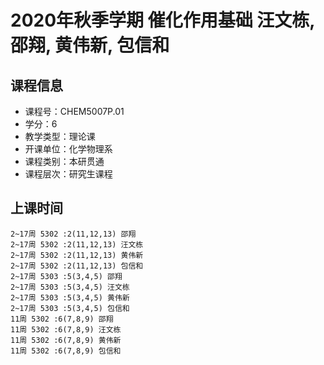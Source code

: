 # 2020年秋季学期 催化作用基础 汪文栋, 邵翔, 黄伟新, 包信和






## 课程信息

- 课程号：CHEM5007P.01
- 学分：6
- 教学类型：理论课
- 开课单位：化学物理系
- 课程类别：本研贯通
- 课程层次：研究生课程

## 上课时间

```
2~17周 5302 :2(11,12,13) 邵翔
2~17周 5302 :2(11,12,13) 汪文栋
2~17周 5302 :2(11,12,13) 黄伟新
2~17周 5302 :2(11,12,13) 包信和
2~17周 5303 :5(3,4,5) 邵翔
2~17周 5303 :5(3,4,5) 汪文栋
2~17周 5303 :5(3,4,5) 黄伟新
2~17周 5303 :5(3,4,5) 包信和
11周 5302 :6(7,8,9) 邵翔
11周 5302 :6(7,8,9) 汪文栋
11周 5302 :6(7,8,9) 黄伟新
11周 5302 :6(7,8,9) 包信和
```


